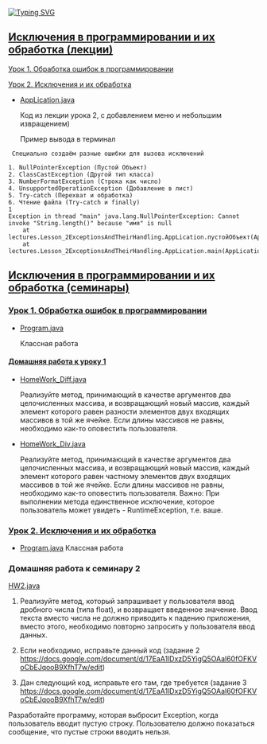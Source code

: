 
[![Typing SVG](https://readme-typing-svg.herokuapp.com?font=Fira+Code&size=40&pause=1000&width=1100&height=70&lines=%D0%98%D1%81%D0%BA%D0%BB%D1%8E%D1%87%D0%B5%D0%BD%D0%B8%D1%8F+%D0%B2+%D0%BF%D1%80%D0%BE%D0%B3%D1%80%D0%B0%D0%BC%D0%BC%D0%B8%D1%80%D0%BE%D0%B2%D0%B0%D0%BD%D0%B8%D0%B8++%D0%B8+%D0%B8%D1%85+%D0%BE%D0%B1%D1%80%D0%B0%D0%B1%D0%BE%D1%82%D0%BA%D0%B0)](https://git.io/typing-svg)

## [Исключения в программировании и их обработка (лекции)](https://github.com/ShumAhd/Exceptions-in-programming-and-their-handling/tree/main/lectures)
[Урок 1. Обработка ошибок в программировании](https://github.com/ShumAhd/Exceptions-in-programming-and-their-handling/tree/main/lectures/Lesson_1ErrorHandlingInProgramming)

[Урок 2. Исключения и их обработка](https://github.com/ShumAhd/Exceptions-in-programming-and-their-handling/tree/main/lectures/Lesson_2ExceptionsAndTheirHandling)

- [AppLication.java](https://github.com/ShumAhd/Exceptions-in-programming-and-their-handling/blob/main/lectures/Lesson_2ExceptionsAndTheirHandling/AppLication.java)

  Код из лекции урока 2, с добавлением меню и небольшим извращением)
  
  Пример вывода в терминал

```
 Cпециально создаём разные ошибки для вызова исключений

1. NullPointerException (Пустой Объект)
2. ClassCastException (Другой тип класса)
3. NumberFormatException (Строка как число)
4. UnsupportedOperationException (Добавление в лист)
5. Try-catch (Перехват и обработка)
6. Чтение файла (Try-catch и finally)
1
Exception in thread "main" java.lang.NullPointerException: Cannot invoke "String.length()" because "имя" is null
	at lectures.Lesson_2ExceptionsAndTheirHandling.AppLication.пустойОбъект(AppLication.java:67)
	at lectures.Lesson_2ExceptionsAndTheirHandling.AppLication.main(AppLication.java:33)
```

## [Исключения в программировании и их обработка (семинары)](https://github.com/ShumAhd/Exceptions-in-programming-and-their-handling/tree/main/seminars)
### [Урок 1. Обработка ошибок в программировании](https://github.com/ShumAhd/Exceptions-in-programming-and-their-handling/tree/main/seminars/Lesson_1ErrorHandling_inProgramming/src/main/java/ru/geekbrains)
- [Program.java](https://github.com/ShumAhd/Exceptions-in-programming-and-their-handling/blob/main/seminars/Lesson_1ErrorHandling_inProgramming/src/main/java/ru/geekbrains/Program.java)
  
  Классная работа
#### [Домашняя работа к уроку 1](https://github.com/ShumAhd/Exceptions-in-programming-and-their-handling/tree/main/seminars/Lesson_1ErrorHandling_inProgramming/HW1)

- [HomeWork_Diff.java](https://github.com/ShumAhd/Exceptions-in-programming-and-their-handling/blob/main/seminars/Lesson_1ErrorHandling_inProgramming/HW1/HomeWork_Diff.java)

    Реализуйте метод, принимающий в качестве аргументов два целочисленных массива, и возвращающий новый массив, каждый элемент которого равен разности элементов двух входящих массивов в той же ячейке. Если длины массивов не равны, необходимо как-то оповестить пользователя.


- [HomeWork_Div.java](https://github.com/ShumAhd/Exceptions-in-programming-and-their-handling/blob/main/seminars/Lesson_1ErrorHandling_inProgramming/HW1/HomeWork_Div.java)

    Реализуйте метод, принимающий в качестве аргументов два целочисленных массива, и возвращающий новый массив, каждый элемент которого равен частному элементов двух входящих массивов в той же ячейке. Если длины массивов не равны, необходимо как-то оповестить пользователя. Важно: При выполнении метода единственное исключение, которое пользователь может увидеть - RuntimeException, т.е. ваше.

### [Урок 2. Исключения и их обработка](https://github.com/ShumAhd/Exceptions-in-programming-and-their-handling/tree/main/seminars/Lesson_2ExceptionsAndTheirHandling)

- [Program.java](https://github.com/ShumAhd/Exceptions-in-programming-and-their-handling/blob/main/seminars/Lesson_2ExceptionsAndTheirHandling/src/main/java/ru/geekbrains/lesson2/Program.java)
  Классная работа

### Домашняя работа к семинару 2

[HW2.java](https://github.com/ShumAhd/Exceptions-in-programming-and-their-handling/blob/main/seminars/Lesson_2ExceptionsAndTheirHandling/src/main/java/ru/geekbrains/lesson2/HW2.java)

  1. Реализуйте метод, который запрашивает у пользователя ввод дробного числа (типа float), и возвращает введенное значение. Ввод текста вместо числа не должно приводить к падению приложения, вместо этого, необходимо повторно запросить у пользователя ввод данных.

  2. Если необходимо, исправьте данный код (задание 2 https://docs.google.com/document/d/17EaA1lDxzD5YigQ5OAal60fOFKVoCbEJqooB9XfhT7w/edit)

  3. Дан следующий код, исправьте его там, где требуется (задание 3 https://docs.google.com/document/d/17EaA1lDxzD5YigQ5OAal60fOFKVoCbEJqooB9XfhT7w/edit)

Разработайте программу, которая выбросит Exception, когда пользователь вводит пустую строку. Пользователю должно показаться сообщение, что пустые строки вводить нельзя.









